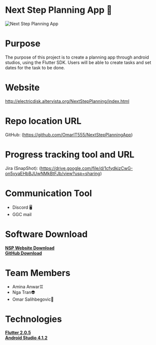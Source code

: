 # Next Step Planning App 📱
![Next Step Planning App](https://i.imgur.com/9zXhTUo.png)
# Purpose
The purpose of this project is to create a planning app through android studios, using the Flutter SDK. Users will be able to create tasks and set dates for the task to be done.

# Website
http://electricdisk.altervista.org/NextStepPlanning/index.html

# Repo location URL
GitHub: (https://github.com/OmarIT555/NextStepPlanningApp)

# Progress tracking tool and URL
Jira (SnapShot): (https://drive.google.com/file/d/1cfydkizCwG-on5vyaEHbBJUwNMkBtFJb/view?usp=sharing)

# Communication Tool
<ul>
<li>Discord 🖥️</li>
 <li>GGC mail</li>
</ul>

# Software Download
**[NSP Website Download](http://electricdisk.altervista.org/NextStepPlanning/download.html)**
<br>
**[GitHub Download](https://github.com/OmarIT555/NextStepPlanningApp/releases/tag/v1.0.0)**


# Team Members
<ul>
<li>Amina Anwar♊</li> 
<li>Nga Tran👽</li>
<li>Omar Salihbegovic🧍</li>
</ul> 

# Technologies

**[Flutter 2.0.5](https://flutter.dev/docs/get-started/install)**
<br>
**[Android Studio 4.1.2](https://developer.android.com/studio)**


